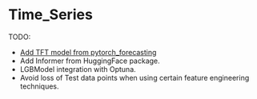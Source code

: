 # Time_Series

TODO:
- [Add TFT model from pytorch_forecasting ](https://pytorch-forecasting.readthedocs.io/en/stable/tutorials/stallion.html)
- Add Informer from HuggingFace package.
- LGBModel integration with Optuna.
- Avoid loss of Test data points when using certain feature engineering techniques.
